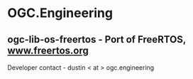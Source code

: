 # OGC.Engineering
## ogc-lib-os-freertos - Port of FreeRTOS,  www.freertos.org
Developer contact - dustin < at > ogc.engineering
